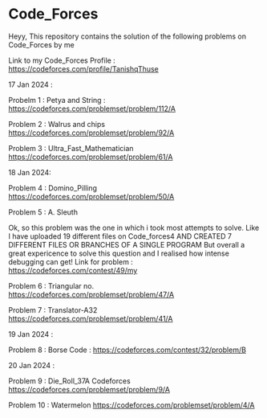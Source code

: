 # Code_Forces

Heyy, This repository contains the solution of the following problems on Code_Forces by me 

Link to my Code_Forces Profile : https://codeforces.com/profile/TanishqThuse

17 Jan 2024 :

Probelm 1 : Petya and String :
https://codeforces.com/problemset/problem/112/A

Problem 2 : Walrus and chips
https://codeforces.com/problemset/problem/92/A

Problem 3 : Ultra_Fast_Mathematician
https://codeforces.com/problemset/problem/61/A

18 Jan 2024:

Problem 4 : Domino_Pilling
https://codeforces.com/problemset/problem/50/A

Problem 5 : A. Sleuth

Ok, so this problem was the one in which i took most attempts to solve.
Like I have uploaded 19 different files on Code_forces4
AND CREATED 7 DIFFERENT FILES OR BRANCHES OF A SINGLE PROGRAM
But overall a great expericence to solve this question and I realised how 
intense debugging can get!
Link for problem : https://codeforces.com/contest/49/my

Problem 6 : Triangular no.
https://codeforces.com/problemset/problem/47/A

Problem 7 : Translator-A32
https://codeforces.com/problemset/problem/41/A

19 Jan 2024 :

Problem 8 : Borse Code : 
https://codeforces.com/contest/32/problem/B

20 Jan 2024 :

Problem 9 : Die_Roll_37A Codeforces
https://codeforces.com/problemset/problem/9/A

Problem 10 : Watermelon
https://codeforces.com/problemset/problem/4/A
